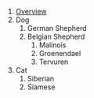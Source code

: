 1. [Overview](https://github.com/acceldata-io/odpdocumentation/wiki/Overview)
1. Dog
    1. German Shepherd
    2. Belgian Shepherd
        1. Malinois
        2. Groenendael
        3. Tervuren
2. Cat
    1. Siberian
    2. Siamese



